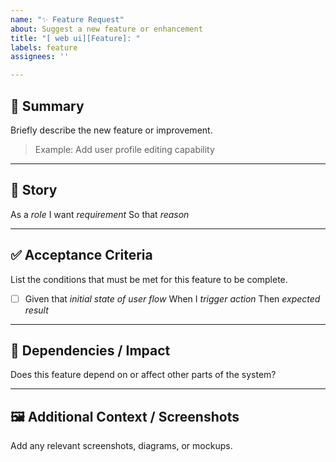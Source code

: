 ```yaml
---
name: "✨ Feature Request"
about: Suggest a new feature or enhancement
title: "[ web ui][Feature]: "
labels: feature
assignees: ''

---
```


## 🧩 Summary
Briefly describe the new feature or improvement.

> Example: Add user profile editing capability

---

## 📖 Story
As a *role*
I want *requirement*
So that *reason*

---

## ✅ Acceptance Criteria
List the conditions that must be met for this feature to be complete.

- [ ] Given that *initial state of user flow*
        When I *trigger action*
        Then *expected result*
---

## 🔗 Dependencies / Impact
Does this feature depend on or affect other parts of the system?

---

## 🖼️ Additional Context / Screenshots
Add any relevant screenshots, diagrams, or mockups.
